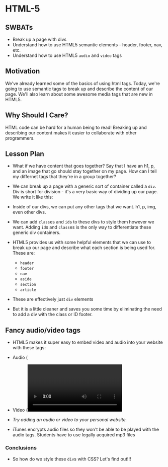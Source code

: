 # HTML-5

## SWBATs

+ Break up a page with divs
+ Understand how to use HTML5 semantic elements - header, footer, nav, etc.
+ Understand how to use HTML5 `audio` and `video` tags

## Motivation

We've already learned some of the basics of using html tags. Today, we're going to use semantic tags to break up and describe the content of our page. We'll also learn about some awesome media tags that are new in HTML5. 

## Why Should I Care?

HTML code can be hard for a human being to read! Breaking up and describing our content makes it easier to collaborate with other programmers. 

## Lesson Plan 

+ What if we have content that goes together? Say that I have an h1, p, and an image that go should stay together on my page. How can I tell my differnet tags that they're in a group together? 
+ We can break up a page with a generic sort of container called a `div`. Div is short for division - it's a very basic way of dividing up our page. We write it like this: 

+ Inside of our divs, we can put any other tags that we want. h1, p, img, even other divs. 
+ We can add `class`es and `id`s to these divs to style them however we want. Adding `id`s and `class`es is the only way to differentiate these generic div containers.
+ HTML5 provides us with some helpful elements that we can use to break up our page and describe what each section is being used for. These are:
	+ `header`
	+ `footer`
	+ `nav`
	+ `aside`
	+ `section`
	+ `article`
+ These are effectively just `div` elements
+ But it is a little cleaner and saves you some time by eliminating the need to add a div with the class or ID footer.

## Fancy audio/video tags

+ HTML5 makes it super easy to embed video and audio into your website with these tags:
+ Audio (<audio>)
+ Video (<video>)

+ *Try adding an audio or video to your personal website.*
+ iTunes encrypts audio files so they won't be able to be played with the audio tags. Students have to use legally acquired mp3 files

### Conclusions
+ So how do we style these `div`s with CSS? Let's find out!!!



